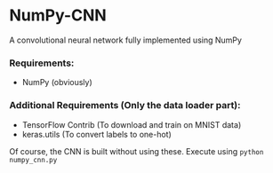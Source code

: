 # NumPy-CNN
A convolutional neural network fully implemented using NumPy

### Requirements:
- NumPy (obviously)

### Additional Requirements (Only the data loader part):
- TensorFlow Contrib (To download and train on MNIST data)
- keras.utils (To convert labels to one-hot)

Of course, the CNN is built without using these.
Execute using `python numpy_cnn.py`
